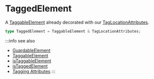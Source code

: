# TaggedElement

A [TaggableElement](/tracking/browser/api-reference/definitions/TaggableElement.md) already decorated with our [TagLocationAttributes](/tracking/browser/api-reference/definitions/TagLocationAttributes.md).

```typescript
type TaggedElement = TaggableElement & TagLocationAttributes;
```

:::info see also
- [GuardableElement](/tracking/browser/api-reference/definitions/GuardableElement.md)
- [TaggableElement](/tracking/browser/api-reference/definitions/TaggableElement.md)
- [isTaggableElement](/tracking/browser/api-reference/common/guards/isTaggableElement.md)
- [isTaggedElement](/tracking/browser/api-reference/common/guards/isTaggedElement.md)
- [Tagging Attributes](/tracking/browser/api-reference/definitions/TaggingAttribute.md)
:::
